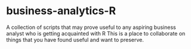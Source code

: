 # business-analytics-R
A collection of scripts that may prove useful to any aspiring business analyst who is getting acquainted with R
This is a place to collaborate on things that you have found useful and want to preserve.
